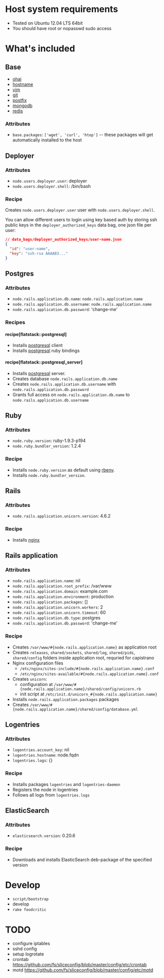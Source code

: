 # Host system requirements

* Tested on Ubuntu 12.04 LTS 64bit
* You should have root or nopasswd sudo access

# What's included

## Base

* [ohai](http://community.opscode.com/cookbooks/ohai)
* [hostname](http://community.opscode.com/cookbooks/hostname)
* [vim](http://community.opscode.com/cookbooks/vim)
* [git](http://community.opscode.com/cookbooks/git)
* [postfix](http://community.opscode.com/cookbooks/postfix)
* [mongodb](http://community.opscode.com/cookbooks/mongodb)
* [redis](http://community.opscode.com/cookbooks/redis)

### Attributes
* `base.packages`: `['wget', 'curl', 'htop']` -- these packages will get automatically installed to the host

## Deployer

### Attributes

* `node.users.deployer.user`: deployer
* `node.users.deployer.shell`: /bin/bash

### Recipe

Creates `node.users.deployer.user` user with `node.users.deployer.shell`.

You can allow different users to login using key based auth by storing ssh public keys
in the `deployer_authorized_keys` data bag, one json file per user:

```json
// data_bags/deployer_authorized_keys/user-name.json
{
  "id": "user-name",
  "key": "ssh-rsa AAAAB3..."
}
```

## Postgres

### Attributes

* `node.rails.application.db.name`: `node.rails.application.name`
* `node.rails.application.db.username`: `node.rails.application.name`
* `node.rails.application.db.password`: 'change-me'

### Recipes

#### recipe[flatstack::postgresql]
* Installs [postgresql](http://community.opscode.com/cookbooks/postgresql) client
* Installs [postgresql](http://community.opscode.com/cookbooks/postgresql) ruby bindings

#### recipe[flatstack::postgresql_server]
* Installs [postgresql](http://community.opscode.com/cookbooks/postgresql) server.
* Creates database `node.rails.application.db.name`
* Creates `node.rails.application.db.username` with `node.rails.application.db.password`
* Grants full access on `node.rails.application.db.name` to `node.rails.application.db.username`


## Ruby

### Attributes

* `node.ruby.version`: ruby-1.9.3-p194
* `node.ruby.bundler_version`: 1.2.4

### Recipe

* Installs `node.ruby.version` as default using [rbenv](http://community.opscode.com/cookbooks/rbenv).
* Installs `node.ruby.bundler_version`.


## Rails

### Attributes

* `node.rails.application.unicorn.version`: 4.6.2

### Recipe

* Installs [nginx](https://github.com/jsierles/chef_cookbooks/tree/master/nginx)


## Rails application

### Attributes

* `node.rails.application.name`: nil
* `node.rails.application.root_prefix`: /var/www
* `node.rails.application.domain`: example.com
* `node.rails.application.environment`: production
* `node.rails.application.packages`: []
* `node.rails.application.unicorn.workers`: 2
* `node.rails.application.unicorn.timeout`: 60
* `node.rails.application.db.type`: postgres
* `node.rails.application.db.password`: 'change-me'

### Recipe

* Creates `/var/www/#{node.rails.application.name}` as application root
* Creates `releases`, `shared/sockets`, `shared/log`, `shared/pids`, `shared/config`
  folders inside application root, requried for capistrano
* Nginx configuration files
  * `/etc/nginx/sites-include/#{node.rails.application.name}.conf`
  * `/etc/nginx/sites-available/#{node.rails.application.name}.conf`
* Creates `unicorn`:
  * configuration at `/var/www/#{node.rails.application.name}/shared/config/unicorn.rb`
  * init script at `/etc/init.d/unicorn_#{node.rails.application.name}`
* Installs `node.rails.application.packages` packages
* Creates `/var/www/#{node.rails.application.name}/shared/config/database.yml`

## Logentries

### Attributes
* `logentries.account_key`: nil
* `logentries.hostname`: node.fqdn
* `logentries.logs`: {}

### Recipe
* Installs packages `logentries` and `logentries-daemon`
* Registers the node in logentries
* Follows all logs from `logentries.logs`

## ElasticSearch

### Attributes
* `elasticsearch.version`: 0.20.6

### Recipe
* Downloads and installs ElasticSearch deb-package of the specified version

# Develop

* `script/bootstrap`
* develop
* `rake foodcritic`

# TODO

* configure iptables
* sshd config
* setup logrotate
* crontab https://github.com/fs/sliceconfig/blob/master/config/etc/crontab
* motd https://github.com/fs/sliceconfig/blob/master/config/etc/motd
